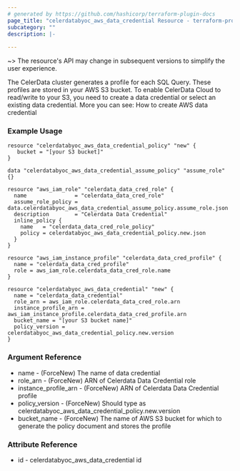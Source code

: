 ```yaml
---
# generated by https://github.com/hashicorp/terraform-plugin-docs
page_title: "celerdatabyoc_aws_data_credential Resource - terraform-provider-celerdatabyoc"
subcategory: ""
description: |-
  
---
```


~> The resource's API may change in subsequent versions to simplify the user experience.

The CelerData cluster generates a profile for each SQL Query. These profiles are stored in your AWS S3 bucket. To enable CelerData Cloud to read/write to your S3, you need to create a data credential or select an existing data credential.
More you can see: How to create AWS data credential

### Example Usage
```example
resource "celerdatabyoc_aws_data_credential_policy" "new" {
   bucket = "[your S3 bucket]"
}

data "celerdatabyoc_aws_data_credential_assume_policy" "assume_role" {}

resource "aws_iam_role" "celerdata_data_cred_role" {
  name               = "celerdata_data_cred_role"
  assume_role_policy = data.celerdatabyoc_aws_data_credential_assume_policy.assume_role.json
  description        = "Celerdata Data Credential"
  inline_policy {
    name   = "celerdata_data_cred_role_policy"
    policy = celerdatabyoc_aws_data_credential_policy.new.json
  }
}

resource "aws_iam_instance_profile" "celerdata_data_cred_profile" {
  name = "celerdata_data_cred_profile"
  role = aws_iam_role.celerdata_data_cred_role.name
}

resource "celerdatabyoc_aws_data_credential" "new" {
  name = "celerdata_data_credential"
  role_arn = aws_iam_role.celerdata_data_cred_role.arn 
  instance_profile_arn = aws_iam_instance_profile.celerdata_data_cred_profile.arn
  bucket_name = "[your S3 bucket name]"
  policy_version = celerdatabyoc_aws_data_credential_policy.new.version
}
```

### Argument Reference
- name - (ForceNew) The name of data credential
- role_arn - (ForceNew) ARN of Celerdata Data Credential role
- instance_profile_arn - (ForceNew) ARN of Celerdata Data Credential profile
- policy_version - (ForceNew) Should type as celerdatabyoc_aws_data_credential_policy.new.version
- bucket_name - (ForceNew) The name of  AWS S3 bucket for which to generate the policy document and stores the profile

### Attribute Reference
- id  -  celerdatabyoc_aws_data_credential id